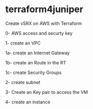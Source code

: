 # terraform4juniper

Create vSRX on AWS with Terraform

 0- AWS access and securty key
 
 1- create an VPC
 
 1a- create an Internet Gateway
 
 1b- create an Route in the RT
 
 1c- create Security Groups
 
 2- create subnet
 
 3- Create an Key pair to access the VM
 
 4- create an instance
